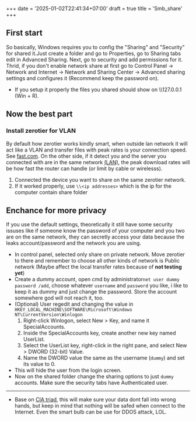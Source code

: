+++
date = '2025-01-02T22:41:34+07:00'
draft = true
title = 'Smb_share'
+++

## First start
So basically, Windows requires you to config the "Sharing" and "Security" for shared it.Just create a folder and go to Properties, go to Sharing tabs edit in Advanced Sharing. Next, go to security and add permissions for it. Thrid, if you don't enable network share at first go to Control Panel -> Network and Internet -> Network and Sharing Center -> Advanced sharing settings and configures it (Recommend keep the password on).
- If you setup it properly the files you shared should show on \\\127.0.0.1 (Win + R).
## Now the best part
### Install zerotier for VLAN
By default how zerotier works kindly smart, when outside lan network it will act like a VLAN and transfer files with peak rates is your connection speed. See [fast.com](https://fast.com). On the other side, if it detect you and the server you connected with are in the same network [(LAN)](https://en.wikipedia.org/wiki/Local_area_network), the peak download rates will be how fast the router can handle (or limit by cable or wirelesss).
1. Connected the device you want to share on the same zerotier network.
2. If it worked properly, use `` \\<ip addresses> `` which is the ip for the computer contain share folder
## Enchance for more privacy
If you use the default settings, theoretically it still have some security issuses like if someone know the password of your computer and you two are on the same network, they can secretly access your data because the leaks account/password and the network you are using.
- In control panel, selected only share on private network. Move zerotier to there and remember to choose all other kinds of network is Public network (Maybe affect the local transfer rates because of **not testing yet**)
- Create a dummy account, open cmd by administrator``net user dummy password /add``, choose whatever ``username`` and ``password`` you like, i like to keep it as dummy and just change the password. Store the account somewhere god will not reach it, too.
- (Optional) User regedit and changing the value in ``HKEY_LOCAL_MACHINE\SOFTWARE\Microsoft\Windows NT\CurrentVersion\Winlogon``
	1. Right-click Winlogon, select New > Key, and name it SpecialAccounts.
	2. Inside the SpecialAccounts key, create another new key named UserList.
	3. Select the UserList key, right-click in the right pane, and select New > DWORD (32-bit) Value.
	4. Name the DWORD value the same as the username (``dummy``) and set its value to 0.
- This will hide the user from the login screen.
- Now on the shared folder change the sharing options to just ``dummy`` accounts. Make sure the security tabs have Authenticated user.
---
- Base on [CIA triad](https://www.techtarget.com/whatis/definition/Confidentiality-integrity-and-availability-CIA), this will make sure your data dont fall into wrong hands, but keep in mind that nothing will be safed when connect to the Internet. Even the smart bulb can be use for DDOS attack, LOL. 